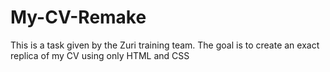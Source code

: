 # My-CV-Remake
This is a task given by the Zuri training team. The goal is to create an exact replica of my CV using only HTML and CSS
